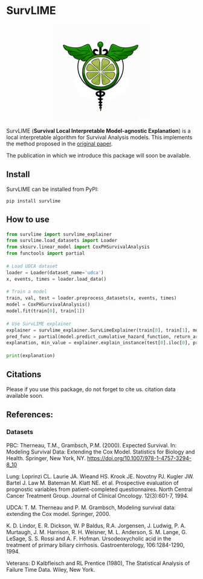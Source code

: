 # SurvLIME

<p align="center">
    <img src="logo.png" width="256" height="256">
</p>


SurvLIME (**Survival Local Interpretable Model-agnostic Explanation**) is a local interpretable algorithm for Survival Analysis models. This implements the method proposed in the [original paper](https://www.sciencedirect.com/science/article/abs/pii/S0950705120304044).

The publication in which we introduce this package will soon be available.

## Install
SurvLIME can be installed from PyPI:

```
pip install survlime
```

## How to use
```python
from survlime import survlime_explainer
from survlime.load_datasets import Loader
from sksurv.linear_model import CoxPHSurvivalAnalysis
from functools import partial

# Load UDCA dataset
loader = Loader(dataset_name='udca')
x, events, times = loader.load_data()

# Train a model
train, val, test = loader.preprocess_datasets(x, events, times)
model = CoxPHSurvivalAnalysis()
model.fit(train[0], train[1])

# Use SurvLIME explainer
explainer = survlime_explainer.SurvLimeExplainer(train[0], train[1], model_output_times=model.event_times_)
pred_func = partial(model.predict_cumulative_hazard_function, return_array=True)
explanation, min_value = explainer.explain_instance(test[0].iloc[0], pred_func, num_samples=1000)

print(explanation)
```

## Citations
Please if you use this package, do not forget to cite us. citation data available soon.

## References:

### Datasets

PBC:
Therneau, T.M., Grambsch, P.M. (2000). Expected Survival. In: Modeling Survival Data: Extending the Cox Model. Statistics for Biology and Health. Springer, New York, NY. https://doi.org/10.1007/978-1-4757-3294-8_10

Lung:
Loprinzi CL. Laurie JA. Wieand HS. Krook JE. Novotny PJ. Kugler JW. Bartel J. Law M. Bateman M. Klatt NE. et al. Prospective evaluation of prognostic variables from patient-completed questionnaires. North Central Cancer Treatment Group. Journal of Clinical Oncology. 12(3):601-7, 1994.

UDCA:
T. M. Therneau and P. M. Grambsch, Modeling survival data: extending the Cox model. Springer, 2000.

K. D. Lindor, E. R. Dickson, W. P Baldus, R.A. Jorgensen, J. Ludwig, P. A. Murtaugh, J. M. Harrison, R. H. Weisner, M. L. Anderson, S. M. Lange, G. LeSage, S. S. Rossi and A. F. Hofman. Ursodeoxycholic acid in the treatment of primary biliary cirrhosis. Gastroenterology, 106:1284-1290, 1994. 

Veterans:
D Kalbfleisch and RL Prentice (1980), The Statistical Analysis of Failure Time Data. Wiley, New York. 
